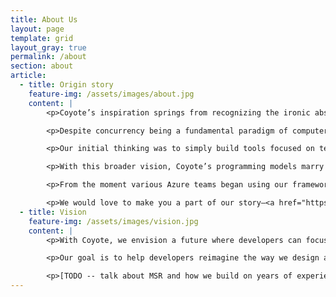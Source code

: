 ```yaml
---
title: About Us
layout: page
template: grid
layout_gray: true
permalink: /about
section: about
article:
  - title: Origin story
    feature-img: /assets/images/about.jpg
    content: |
        <p>Coyote’s inspiration springs from recognizing the ironic absence of tooling for developing concurrent systems.</p>

        <p>Despite concurrency being a fundamental paradigm of computer science—all layers of a computer system are concurrent, starting from the hardware to the operating system, to applications, distributed systems, and cloud—not much attention has previously been given to the problem of testing these systems for correctness. Current practices dictate that unit tests be deterministic, often leading to the oblique art of stress testing to weed out bugs.</p>

        <p>Our initial thinking was to simply build tools focused on testing, but we quickly realized any technique focused only on testing would have severely limited value: Developers want to write elegant, correct, and performant code on the first go—they don’t want to be tracing buggy interleavings late into the wee hours.</p>

        <p>With this broader vision, Coyote’s programming models marry design, implementation, and testing for remarkable productivity.</p>

        <p>From the moment various Azure teams began using our framework, we’ve been receiving <a href="/coyote/case-studies" target="_blank">enthusiastic feedback</a>. What started as one service using Coyote has now expanded to more than ten and growing.</p>

        <p>We would love to make you a part of our story—<a href="https://github.com/microsoft/coyote" target="_blank">join our developer community</a> today.</p>
  - title: Vision
    feature-img: /assets/images/vision.jpg
    content: |
        <p>With Coyote, we envision a future where developers can focus on coding only. Through rapid design-implement-test cycles, Coyote empowers developers with a quantum leap in productivity. The technology provides programming frameworks that reduce the gap between design and implementation and offers unmatched testing capabilities for weeding out bugs early.</p>

        <p>Our goal is to help developers reimagine the way we design and implement asynchronous or distributed systems.</p>

        <p>[TODO -- talk about MSR and how we build on years of experience in testing and formal methods and software engineering]</p>
---
```

